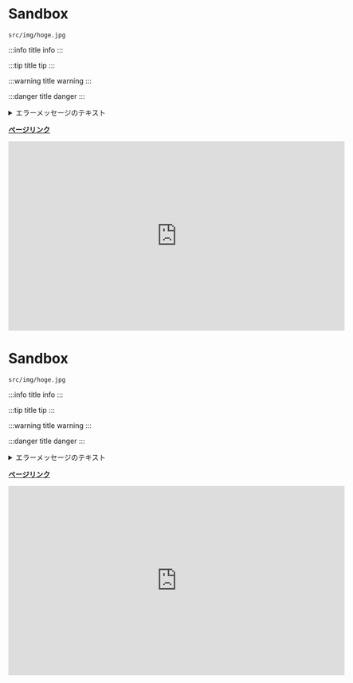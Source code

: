 # Sandbox

```box
src/img/hoge.jpg
```

:::info title
info
:::

:::tip title
tip
:::

:::warning title
warning
:::

:::danger title
danger
:::

<details>
  	<summary>エラーメッセージのテキスト</summary>

	>配信開始に失敗しました
	>
	>NVENCコーデックを開けませんでした: Function not implemented  
	>お使いのビデオドライバが最新のものであるかを確認してください。

</details>

[**ページリンク**](/docs/photoshop/filter/what_is_filter.md)

<iframe width="675" height="380" src="https://www.youtube.com/embed/_AQXQDjw7Y8" frameborder="0" allow="accelerometer; autoplay; encrypted-media; gyroscope; picture-in-picture" allowfullscreen></iframe>

<!-- ![task_tray](task_tray.png) -->

# Sandbox

```box
src/img/hoge.jpg
```

:::info title
info
:::

:::tip title
tip
:::

:::warning title
warning
:::

:::danger title
danger
:::

<details>
  	<summary>エラーメッセージのテキスト</summary>

	>配信開始に失敗しました
	>
	>NVENCコーデックを開けませんでした: Function not implemented  
	>お使いのビデオドライバが最新のものであるかを確認してください。

</details>

[**ページリンク**](/docs/photoshop/filter/what_is_filter.md)

<iframe width="675" height="380" src="https://www.youtube.com/embed/_AQXQDjw7Y8" frameborder="0" allow="accelerometer; autoplay; encrypted-media; gyroscope; picture-in-picture" allowfullscreen></iframe>

<!-- ![task_tray](task_tray.png) -->
